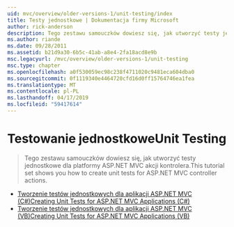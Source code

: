 ```yaml
---
uid: mvc/overview/older-versions-1/unit-testing/index
title: Testy jednostkowe | Dokumentacja firmy Microsoft
author: rick-anderson
description: Tego zestawu samouczków dowiesz się, jak utworzyć testy jednostkowe dla platformy ASP.NET MVC akcji kontrolera.
ms.author: riande
ms.date: 09/28/2011
ms.assetid: b21d9a30-6b5c-41ab-a8e4-2fa18acd8e9b
msc.legacyurl: /mvc/overview/older-versions-1/unit-testing
msc.type: chapter
ms.openlocfilehash: a0f530059ec98c238f4711020c9481eca604dba0
ms.sourcegitcommit: 0f1119340e4464720cfd16d0ff15764746ea1fea
ms.translationtype: MT
ms.contentlocale: pl-PL
ms.lasthandoff: 04/17/2019
ms.locfileid: "59417614"
---
```

# <a name="unit-testing"></a><span data-ttu-id="37a8d-103">Testowanie jednostkowe</span><span class="sxs-lookup"><span data-stu-id="37a8d-103">Unit Testing</span></span>

> <span data-ttu-id="37a8d-104">Tego zestawu samouczków dowiesz się, jak utworzyć testy jednostkowe dla platformy ASP.NET MVC akcji kontrolera.</span><span class="sxs-lookup"><span data-stu-id="37a8d-104">This tutorial set shows you how to create unit tests for ASP.NET MVC controller actions.</span></span>


- [<span data-ttu-id="37a8d-105">Tworzenie testów jednostkowych dla aplikacji ASP.NET MVC (C#)</span><span class="sxs-lookup"><span data-stu-id="37a8d-105">Creating Unit Tests for ASP.NET MVC Applications (C#)</span></span>](creating-unit-tests-for-asp-net-mvc-applications-cs.md)
- [<span data-ttu-id="37a8d-106">Tworzenie testów jednostkowych dla aplikacji ASP.NET MVC (VB)</span><span class="sxs-lookup"><span data-stu-id="37a8d-106">Creating Unit Tests for ASP.NET MVC Applications (VB)</span></span>](creating-unit-tests-for-asp-net-mvc-applications-vb.md)
